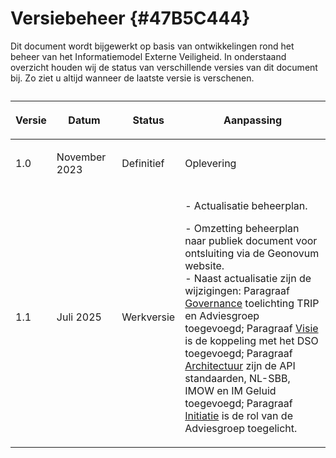 # Versiebeheer {#47B5C444}
Dit document wordt bijgewerkt op basis van ontwikkelingen rond het beheer van het Informatiemodel Externe Veiligheid. In onderstaand overzicht houden wij de status van verschillende versies van dit document bij. Zo ziet u altijd wanneer de laatste versie is verschenen. 
<table style='width: 100%;'><caption></caption>
<colgroup><col id='col1' style='width: 9.801876955161628%;'>
<col id='col2' style='width: 21.3532614992469%;'>
<col id='col3' style='width: 14.772332290580465%;'>
<col id='col4' style='width: 54.072529255011005%;'>
</colgroup>
<thead><tr><th class='left'><p id='2BB7218D'><b>Versie</b></p></th>
<th class='left'><p id='2B8EDE10'><b>Datum</b></p></th>
<th class='left'><p id='22E9DC5D'><b>Status</b></p></th>
<th class='left'><p id='00B79961'><b>Aanpassing</b></p></th>
</tr></thead>
<tbody><tr><td class='left'><p id='43D756B8'>1.0</p></td>
<td class='left'><p id='3726B6C9'>November 2023</p></td>
<td class='left'><p id='633F0865'>Definitief</p></td>
<td class='left'><p id='0432008F'>Oplevering</p></td>
</tr>
<tr><td class='left'><p id='6A555544'>1.1</p></td>
<td class='left'><p id='66B4F1D6'>Juli 2025</p></td>
<td class='left'><p id='46AE7A4E'>Werkversie</p></td>
<td class='left'><p id='17D74612'>- Actualisatie beheerplan.</p><p id='2E96DAD4'>- Omzetting beheerplan naar publiek document voor ontsluiting via de Geonovum website.   <br/>
- Naast actualisatie zijn de wijzigingen: Paragraaf <a href='#3F808C16'>Governance</a> toelichting TRIP en Adviesgroep toegevoegd; Paragraaf <a href='#70DDEAA4'>Visie</a> is de koppeling met het DSO toegevoegd; Paragraaf <a href='#30830BA9'>Architectuur</a> zijn de API standaarden, NL-SBB, IMOW en IM Geluid toegevoegd; Paragraaf <a href='#741CFF7D'>Initiatie</a> is de rol van de Adviesgroep toegelicht. </p></td>
</tr>
</tbody>
</table>
